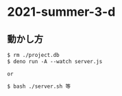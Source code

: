 # 2021-summer-3-d

## 動かし方
```txt
$ rm ./project.db
$ deno run -A --watch server.js

or

$ bash ./server.sh 等
```